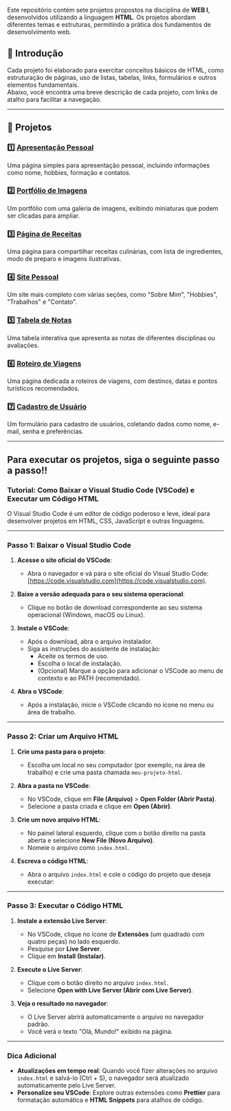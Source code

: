Este repositório contém sete projetos propostos na disciplina de **WEB I**, desenvolvidos utilizando a linguagem **HTML**. Os projetos abordam diferentes temas e estruturas, permitindo a prática dos fundamentos de desenvolvimento web.

## 📝 Introdução

Cada projeto foi elaborado para exercitar conceitos básicos de HTML, como estruturação de páginas, uso de listas, tabelas, links, formulários e outros elementos fundamentais.  
Abaixo, você encontra uma breve descrição de cada projeto, com links de atalho para facilitar a navegação.

---

## 📁 Projetos

### 1️⃣ [Apresentação Pessoal](https://github.com/davidfranca10/Projetos-WEB-I---HTML/blob/main/Apresenta%C3%A7%C3%A3o%20Pessoal/index.html)
Uma página simples para apresentação pessoal, incluindo informações como nome, hobbies, formação e contatos.

### 2️⃣ [Portfólio de Imagens](https://github.com/davidfranca10/Projetos-WEB-I---HTML/blob/main/Portf%C3%B3lio%20de%20imagens/index.html)
Um portfólio com uma galeria de imagens, exibindo miniaturas que podem ser clicadas para ampliar.

### 3️⃣ [Página de Receitas](https://github.com/davidfranca10/Projetos-WEB-I---HTML/blob/main/Receita/index.html)
Uma página para compartilhar receitas culinárias, com lista de ingredientes, modo de preparo e imagens ilustrativas.

### 4️⃣ [Site Pessoal](https://github.com/davidfranca10/Projetos-WEB-I---HTML/blob/main/Site%20Pessoal/index.html)
Um site mais completo com várias seções, como "Sobre Mim", "Hobbies", "Trabalhos" e "Contato".

### 5️⃣ [Tabela de Notas](https://github.com/davidfranca10/Projetos-WEB-I---HTML/blob/main/Tabela%20de%20Notas/index.html)
Uma tabela interativa que apresenta as notas de diferentes disciplinas ou avaliações.

### 6️⃣ [Roteiro de Viagens](https://github.com/davidfranca10/Projetos-WEB-I---HTML/blob/main/Roteiro%20de%20Viagens/index.html)
Uma página dedicada a roteiros de viagens, com destinos, datas e pontos turísticos recomendados.

### 7️⃣ [Cadastro de Usuário](https://github.com/davidfranca10/Projetos-WEB-I---HTML/blob/main/Cadastro%20de%20Usu%C3%A1rio/index.html)
Um formulário para cadastro de usuários, coletando dados como nome, e-mail, senha e preferências.

---

## Para executar os projetos, siga o seguinte passo a passo!!

### Tutorial: Como Baixar o Visual Studio Code (VSCode) e Executar um Código HTML

O Visual Studio Code é um editor de código poderoso e leve, ideal para desenvolver projetos em HTML, CSS, JavaScript e outras linguagens.

---

### Passo 1: Baixar o Visual Studio Code

1. **Acesse o site oficial do VSCode**:
   - Abra o navegador e vá para o site oficial do Visual Studio Code: [https://code.visualstudio.com](https://code.visualstudio.com).

2. **Baixe a versão adequada para o seu sistema operacional**:
   - Clique no botão de download correspondente ao seu sistema operacional (Windows, macOS ou Linux).

3. **Instale o VSCode**:
   - Após o download, abra o arquivo instalador.
   - Siga as instruções do assistente de instalação:
     - Aceite os termos de uso.
     - Escolha o local de instalação.
     - (Opcional) Marque a opção para adicionar o VSCode ao menu de contexto e ao PATH (recomendado).

4. **Abra o VSCode**:
   - Após a instalação, inicie o VSCode clicando no ícone no menu ou área de trabalho.

---

### Passo 2: Criar um Arquivo HTML

1. **Crie uma pasta para o projeto**:
   - Escolha um local no seu computador (por exemplo, na área de trabalho) e crie uma pasta chamada `meu-projeto-html`.

2. **Abra a pasta no VSCode**:
   - No VSCode, clique em **File (Arquivo)** > **Open Folder (Abrir Pasta)**.
   - Selecione a pasta criada e clique em **Open (Abrir)**.

3. **Crie um novo arquivo HTML**:
   - No painel lateral esquerdo, clique com o botão direito na pasta aberta e selecione **New File (Novo Arquivo)**.
   - Nomeie o arquivo como `index.html`.

4. **Escreva o código HTML**:
   - Abra o arquivo `index.html` e cole o código do projeto que deseja executar:

---

### Passo 3: Executar o Código HTML

1. **Instale a extensão Live Server**:
   - No VSCode, clique no ícone de **Extensões** (um quadrado com quatro peças) no lado esquerdo.
   - Pesquise por **Live Server**.
   - Clique em **Install (Instalar)**.

2. **Execute o Live Server**:
   - Clique com o botão direito no arquivo `index.html`.
   - Selecione **Open with Live Server (Abrir com Live Server)**.

3. **Veja o resultado no navegador**:
   - O Live Server abrirá automaticamente o arquivo no navegador padrão.
   - Você verá o texto "Olá, Mundo!" exibido na página.

---

### Dica Adicional

- **Atualizações em tempo real**: Quando você fizer alterações no arquivo `index.html` e salvá-lo (Ctrl + S), o navegador será atualizado automaticamente pelo Live Server.
- **Personalize seu VSCode**: Explore outras extensões como **Prettier** para formatação automática e **HTML Snippets** para atalhos de código.

